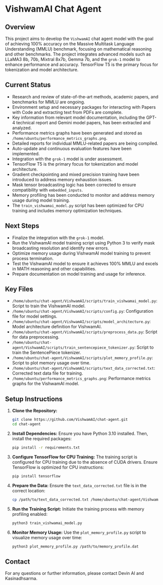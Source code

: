 # VishwamAI Chat Agent

## Overview
This project aims to develop the `VishwamAI` chat agent model with the goal of achieving 100% accuracy on the Massive Multitask Language Understanding (MMLU) benchmark, focusing on mathematical reasoning and other benchmarks. The project integrates advanced models such as LLaMA3 8b, 70b, Mixtral 8x7b, Gemma 7b, and the `grok-1` model to enhance performance and accuracy. TensorFlow T5 is the primary focus for tokenization and model architecture.

## Current Status
- Research and review of state-of-the-art methods, academic papers, and benchmarks for MMLU are ongoing.
- Environment setup and necessary packages for interacting with Papers with Code and extracting text from PDFs are complete.
- Key information from relevant model documentation, including the GPT-4 technical report and Gemini model papers, has been extracted and analyzed.
- Performance metrics graphs have been generated and stored as `/home/ubuntu/performance_metrics_graphs.png`.
- Detailed reports for individual MMLU-related papers are being compiled.
- Auto-update and continuous evaluation features have been implemented.
- Integration with the `grok-1` model is under assessment.
- TensorFlow T5 is the primary focus for tokenization and model architecture.
- Gradient checkpointing and mixed precision training have been introduced to address memory exhaustion issues.
- Mask tensor broadcasting logic has been corrected to ensure compatibility with `embedded_inputs`.
- Memory profiling has been conducted to monitor and address memory usage during model training.
- The `train_vishwamai_model.py` script has been optimized for CPU training and includes memory optimization techniques.

## Next Steps
- Finalize the integration with the `grok-1` model.
- Run the VishwamAI model training script using Python 3 to verify mask broadcasting resolution and identify new errors.
- Optimize memory usage during VishwamAI model training to prevent process termination.
- Test the VishwamAI model to ensure it achieves 100% MMLU and excels in MATH reasoning and other capabilities.
- Prepare documentation on model training and usage for inference.

## Key Files
- `/home/ubuntu/chat-agent/VishwamAI/scripts/train_vishwamai_model.py`: Script to train the VishwamAI model.
- `/home/ubuntu/chat-agent/VishwamAI/scripts/config.py`: Configuration file for model settings.
- `/home/ubuntu/chat-agent/VishwamAI/scripts/model_architecture.py`: Model architecture definition for VishwamAI.
- `/home/ubuntu/chat-agent/VishwamAI/scripts/preprocess_data.py`: Script for data preprocessing.
- `/home/ubuntu/chat-agent/VishwamAI/scripts/train_sentencepiece_tokenizer.py`: Script to train the SentencePiece tokenizer.
- `/home/ubuntu/chat-agent/VishwamAI/scripts/plot_memory_profile.py`: Script to plot memory usage over time.
- `/home/ubuntu/chat-agent/VishwamAI/scripts/text_data_corrected.txt`: Corrected text data file for training.
- `/home/ubuntu/performance_metrics_graphs.png`: Performance metrics graphs for the VishwamAI model.

## Setup Instructions
1. **Clone the Repository:**
   ```bash
   git clone https://github.com/VishwamAI/chat-agent.git
   cd chat-agent
   ```

2. **Install Dependencies:**
   Ensure you have Python 3.10 installed. Then, install the required packages:
   ```bash
   pip install -r requirements.txt
   ```

3. **Configure TensorFlow for CPU Training:**
   The training script is configured for CPU training due to the absence of CUDA drivers. Ensure TensorFlow is optimized for CPU instructions:
   ```bash
   pip install tensorflow
   ```

4. **Prepare the Data:**
   Ensure the `text_data_corrected.txt` file is in the correct location:
   ```bash
   cp /path/to/text_data_corrected.txt /home/ubuntu/chat-agent/VishwamAI/scripts/
   ```

5. **Run the Training Script:**
   Initiate the training process with memory profiling enabled:
   ```bash
   python3 train_vishwamai_model.py
   ```

6. **Monitor Memory Usage:**
   Use the `plot_memory_profile.py` script to visualize memory usage over time:
   ```bash
   python3 plot_memory_profile.py /path/to/memory_profile.dat
   ```

## Contact
For any questions or further information, please contact Devin AI and Kasinadhsarma.
